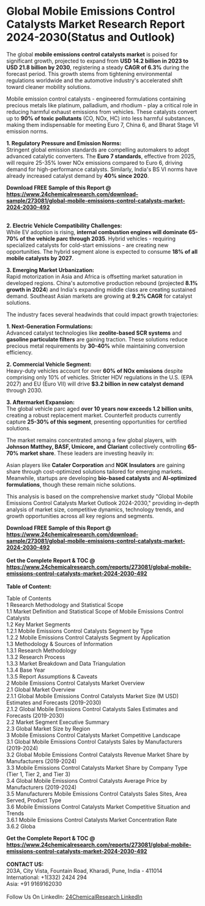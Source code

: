 <h1>Global Mobile Emissions Control Catalysts Market Research Report 2024-2030(Status and Outlook)</h1><p>The global <strong>mobile emissions control catalysts market</strong> is poised for significant growth, projected to expand from <strong>USD 14.2 billion in 2023 to USD 21.8 billion by 2030</strong>, registering a steady <strong>CAGR of 6.3%</strong> during the forecast period. This growth stems from tightening environmental regulations worldwide and the automotive industry's accelerated shift toward cleaner mobility solutions.</p><p>Mobile emission control catalysts - engineered formulations containing precious metals like platinum, palladium, and rhodium - play a critical role in reducing harmful exhaust emissions from vehicles. These catalysts convert up to <strong>90% of toxic pollutants</strong> (CO, NOx, HC) into less harmful substances, making them indispensable for meeting Euro 7, China 6, and Bharat Stage VI emission norms.</p><p><strong>1. Regulatory Pressure and Emission Norms:</strong><br>
Stringent global emission standards are compelling automakers to adopt advanced catalytic converters. The <strong>Euro 7 standards</strong>, effective from 2025, will require 25-35% lower NOx emissions compared to Euro 6, driving demand for high-performance catalysts. Similarly, India's BS VI norms have already increased catalyst demand by <strong>40% since 2020</strong>.</p><div><b>Download FREE Sample of this Report @ 
            <a href="https://www.24chemicalresearch.com/download-sample/273081/global-mobile-emissions-control-catalysts-market-2024-2030-492">
            https://www.24chemicalresearch.com/download-sample/273081/global-mobile-emissions-control-catalysts-market-2024-2030-492</a></b></div><br><p><strong>2. Electric Vehicle Compatibility Challenges:</strong><br>
While EV adoption is rising, <strong>internal combustion engines will dominate 65-70% of the vehicle parc through 2035</strong>. Hybrid vehicles - requiring specialized catalysts for cold-start emissions - are creating new opportunities. The hybrid segment alone is expected to consume <strong>18% of all mobile catalysts by 2027</strong>.</p><p><strong>3. Emerging Market Urbanization:</strong><br>
Rapid motorization in Asia and Africa is offsetting market saturation in developed regions. China's automotive production rebound (projected <strong>8.1% growth in 2024</strong>) and India's expanding middle class are creating sustained demand. Southeast Asian markets are growing at <strong>9.2% CAGR</strong> for catalyst solutions.</p><p>The industry faces several headwinds that could impact growth trajectories:</p><p><strong>1. Next-Generation Formulations:</strong><br>
Advanced catalyst technologies like <strong>zeolite-based SCR systems</strong> and <strong>gasoline particulate filters</strong> are gaining traction. These solutions reduce precious metal requirements by <strong>30-40%</strong> while maintaining conversion efficiency.</p><p><strong>2. Commercial Vehicle Segment:</strong><br>
Heavy-duty vehicles account for over <strong>60% of NOx emissions</strong> despite comprising only 10% of vehicles. Stricter HDV regulations in the U.S. (EPA 2027) and EU (Euro VII) will drive <strong>$3.2 billion in new catalyst demand</strong> through 2030.</p><p><strong>3. Aftermarket Expansion:</strong><br>
The global vehicle parc aged <strong>over 10 years now exceeds 1.2 billion units</strong>, creating a robust replacement market. Counterfeit products currently capture <strong>25-30% of this segment</strong>, presenting opportunities for certified solutions.</p><p>The market remains concentrated among a few global players, with <strong>Johnson Matthey, BASF, Umicore, and Clariant</strong> collectively controlling <strong>65-70% market share</strong>. These leaders are investing heavily in:</p><p>Asian players like <strong>Cataler Corporation</strong> and <strong>NGK Insulators</strong> are gaining share through cost-optimized solutions tailored for emerging markets. Meanwhile, startups are developing <strong>bio-based catalysts</strong> and <strong>AI-optimized formulations</strong>, though these remain niche solutions.</p><p>This analysis is based on the comprehensive market study "Global Mobile Emissions Control Catalysts Market Outlook 2024-2030," providing in-depth analysis of market size, competitive dynamics, technology trends, and growth opportunities across all key regions and segments.</p><div><b>Download FREE Sample of this Report @ 
            <a href="https://www.24chemicalresearch.com/download-sample/273081/global-mobile-emissions-control-catalysts-market-2024-2030-492">
            https://www.24chemicalresearch.com/download-sample/273081/global-mobile-emissions-control-catalysts-market-2024-2030-492</a></b></div><br><div><b>Get the Complete Report & TOC @ 
            <a href="https://www.24chemicalresearch.com/reports/273081/global-mobile-emissions-control-catalysts-market-2024-2030-492">
            https://www.24chemicalresearch.com/reports/273081/global-mobile-emissions-control-catalysts-market-2024-2030-492</a></b></div><br>
            <b>Table of Content:</b><p>Table of Contents<br />
1 Research Methodology and Statistical Scope<br />
1.1 Market Definition and Statistical Scope of Mobile Emissions Control Catalysts<br />
1.2 Key Market Segments<br />
1.2.1 Mobile Emissions Control Catalysts Segment by Type<br />
1.2.2 Mobile Emissions Control Catalysts Segment by Application<br />
1.3 Methodology & Sources of Information<br />
1.3.1 Research Methodology<br />
1.3.2 Research Process<br />
1.3.3 Market Breakdown and Data Triangulation<br />
1.3.4 Base Year<br />
1.3.5 Report Assumptions & Caveats<br />
2 Mobile Emissions Control Catalysts Market Overview<br />
2.1 Global Market Overview<br />
2.1.1 Global Mobile Emissions Control Catalysts Market Size (M USD) Estimates and Forecasts (2019-2030)<br />
2.1.2 Global Mobile Emissions Control Catalysts Sales Estimates and Forecasts (2019-2030)<br />
2.2 Market Segment Executive Summary<br />
2.3 Global Market Size by Region<br />
3 Mobile Emissions Control Catalysts Market Competitive Landscape<br />
3.1 Global Mobile Emissions Control Catalysts Sales by Manufacturers (2019-2024)<br />
3.2 Global Mobile Emissions Control Catalysts Revenue Market Share by Manufacturers (2019-2024)<br />
3.3 Mobile Emissions Control Catalysts Market Share by Company Type (Tier 1, Tier 2, and Tier 3)<br />
3.4 Global Mobile Emissions Control Catalysts Average Price by Manufacturers (2019-2024)<br />
3.5 Manufacturers Mobile Emissions Control Catalysts Sales Sites, Area Served, Product Type<br />
3.6 Mobile Emissions Control Catalysts Market Competitive Situation and Trends<br />
3.6.1 Mobile Emissions Control Catalysts Market Concentration Rate<br />
3.6.2 Globa</p><div><b>Get the Complete Report & TOC @ 
            <a href="https://www.24chemicalresearch.com/reports/273081/global-mobile-emissions-control-catalysts-market-2024-2030-492">
            https://www.24chemicalresearch.com/reports/273081/global-mobile-emissions-control-catalysts-market-2024-2030-492</a></b></div><br><b>CONTACT US:</b><br>
            203A, City Vista, Fountain Road, Kharadi, Pune, India - 411014<br>
            International: +1(332) 2424 294<br>
            Asia: +91 9169162030 <br><br>
            Follow Us On LinkedIn: <a href="https://www.linkedin.com/company/24chemicalresearch/">24ChemicalResearch LinkedIn</a>
